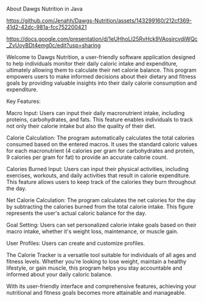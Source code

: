 About Dawgs Nutrition in Java 

https://github.com/Jenahh/Dawgs-Nutrition/assets/143299160/212cf369-41d2-42dc-981a-fcc752200421

https://docs.google.com/presentation/d/1eUHhoLI25RvHck9VAosircvdiWQc_ZvUoyBDt4emg0c/edit?usp=sharing

Welcome to Dawgs Nutrition, a user-friendly software application designed to help individuals monitor their daily caloric intake and expenditure, ultimately allowing them to calculate their net calorie balance. This program empowers users to make informed decisions about their dietary and fitness goals by providing valuable insights into their daily calorie consumption and expenditure.

Key Features:

Macro Input: Users can input their daily macronutrient intake, including proteins, carbohydrates, and fats. This feature enables individuals to track not only their calorie intake but also the quality of their diet.

Calorie Calculation: The program automatically calculates the total calories consumed based on the entered macros. It uses the standard caloric values for each macronutrient (4 calories per gram for carbohydrates and protein, 9 calories per gram for fat) to provide an accurate calorie count.

Calories Burned Input: Users can input their physical activities, including exercises, workouts, and daily activities that result in calorie expenditure. This feature allows users to keep track of the calories they burn throughout the day.

Net Calorie Calculation: The program calculates the net calories for the day by subtracting the calories burned from the total calorie intake. This figure represents the user's actual caloric balance for the day.

Goal Setting: Users can set personalized calorie intake goals based on their macro intake, whether it's weight loss, maintenance, or muscle gain.

User Profiles: Users can create and customize profiles.

The Calorie Tracker is a versatile tool suitable for individuals of all ages and fitness levels. Whether you're looking to lose weight, maintain a healthy lifestyle, or gain muscle, this program helps you stay accountable and informed about your daily caloric balance.

With its user-friendly interface and comprehensive features, achieving your nutritional and fitness goals becomes more attainable and manageable.


